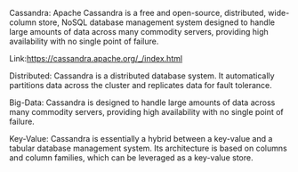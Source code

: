 Cassandra: Apache Cassandra is a free and open-source, distributed, wide-column store, NoSQL database management system designed to handle large amounts of data across many commodity servers, providing high availability with no single point of failure.

Link:https://cassandra.apache.org/_/index.html

Distributed: Cassandra is a distributed database system. It automatically partitions data across the cluster and replicates data for fault tolerance.

Big-Data: Cassandra is designed to handle large amounts of data across many commodity servers, providing high availability with no single point of failure.

Key-Value: Cassandra is essentially a hybrid between a key-value and a tabular database management system. Its architecture is based on columns and column families, which can be leveraged as a key-value store.

